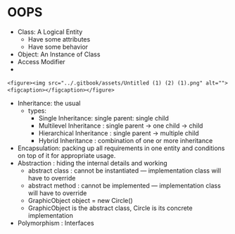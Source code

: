 # OOPS

* Class: A Logical Entity
  * Have some attributes
  * Have some behavior
* Object: An Instance of Class
* Access Modifier
*

    <figure><img src="../.gitbook/assets/Untitled (1) (2) (1).png" alt=""><figcaption></figcaption></figure>
* Inheritance: the usual
  * types:
    * Single Inheritance: single parent: single child
    * Multilevel Inheritance : single parent -> one child -> child
    * Hierarchical Inheritance : single parent -> multiple child
    * Hybrid Inheritance : combination of one or more inheritance
* Encapsulation: packing up all requirements in one entity and conditions on top of it for appropriate usage.
* Abstraction : hiding the internal details and working
  * abstract class : cannot be instantiated — implementation class will have to override
  * abstract method : cannot be implemented — implementation class will have to override
  * GraphicObject object = new Circle()
  * GraphicObject is the abstract class, Circle is its concrete implementation
* Polymorphism : Interfaces
